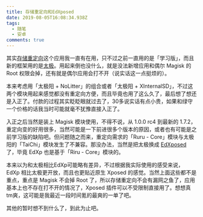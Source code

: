 ```yaml
---
title: 存储重定向和EdXposed
date: 2019-08-05T16:08:34.938Z
tags: 
  - 随笔
  - 安卓
comments: true
---
```

其实[存储重定向](https://www.coolapk.com/apk/moe.shizuku.redirectstorage)这个应用我一直有在用，只不过之前一直用的是「学习版」，而且新的框架用的是[太极](https://taichi.cool/)。用起来倒也没什么，就是没法新增应用和偶尔 Magisk 的 Root 权限会掉，还有就是偶尔应用会打不开（说实话这一点挺烦的）。

本来考虑用「太极阳 + NoLitter」的组合或者「太极阳 + XInternalSD」，不过这两个模块用起来感觉都没有重定向方便，而且毕竟也用了这么久了，最后想了想还是入正了。付款的过程其实眨眨眼就过去了，30多说实话有点小贵，如果和绿守一个价格的话我当时可能就毫不犹豫直接入正了。

入正之后当然是装上 Magisk 模块使用，不得不说，从 1.0.0 rc4 到最新的 1.7.2，重定向变的好用很多，当然可能是一下前进很多个版本的原因，或者也有可能是之前学习版的缺陷吧。但问题随之而来，重定向需求的「Ruru - Core」模块与太极阳的「TaiChi」模块发生了不兼容。那没办法，当然是把太极换成 [EdXposed](https://github.com/ElderDrivers/EdXposed) 了，毕竟 EdXp 也是基于「Riru - Core」模块的。

本来以为和太极相比EdXp可能略有差异，不过根据我实际使用的感受来说，EdXp 相比太极更开放，而且也更贴近原生 Xposed 的感觉。当然上面这些都不是重点，重点是 Magisk 不会掉 Root 了，所以存储重定向不会有漏网之鱼了，应用基本上也不存在打不开的情况了，Xposed 插件可以不受限制直接用了。想想真tm爽，这可能是我最近一段时间氪的最爽的一单了吧。

其他的暂时想不到什么了，到此为止吧。
